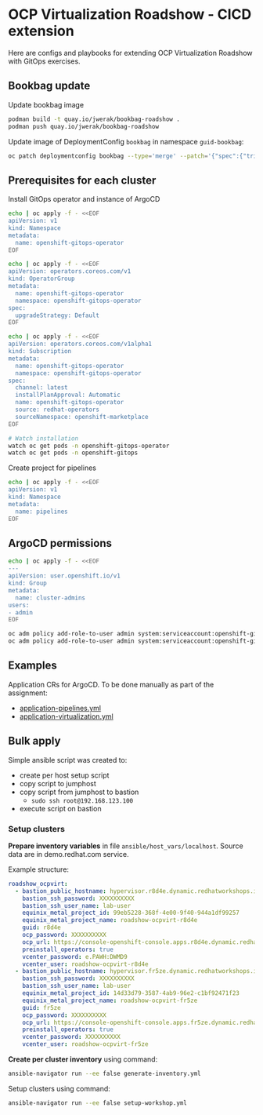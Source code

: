 # OCP Virtualization Roadshow - CICD extension

Here are configs and playbooks for extending OCP Virtualization Roadshow with GitOps exercises.

## Bookbag update

Update bookbag image

```bash
podman build -t quay.io/jwerak/bookbag-roadshow .
podman push quay.io/jwerak/bookbag-roadshow
```

Update image of DeploymentConfig `bookbag` in namespace `guid-bookbag`:

```bash
oc patch deploymentconfig bookbag --type='merge' --patch='{"spec":{"triggers": [{"type": "ConfigChange"}],"template":{"spec":{"containers":[{"name": "terminal", "image":"quay.io/jwerak/bookbag-roadshow"}]}}}}'
```

## Prerequisites for each cluster

Install GitOps operator and instance of ArgoCD

```bash
echo | oc apply -f - <<EOF
apiVersion: v1
kind: Namespace
metadata:
  name: openshift-gitops-operator
EOF

echo | oc apply -f - <<EOF
apiVersion: operators.coreos.com/v1
kind: OperatorGroup
metadata:
  name: openshift-gitops-operator
  namespace: openshift-gitops-operator
spec:
  upgradeStrategy: Default
EOF

echo | oc apply -f - <<EOF
apiVersion: operators.coreos.com/v1alpha1
kind: Subscription
metadata:
  name: openshift-gitops-operator
  namespace: openshift-gitops-operator
spec:
  channel: latest
  installPlanApproval: Automatic
  name: openshift-gitops-operator
  source: redhat-operators
  sourceNamespace: openshift-marketplace
EOF

# Watch installation
watch oc get pods -n openshift-gitops-operator
watch oc get pods -n openshift-gitops
```

Create project for pipelines

```bash
echo | oc apply -f - <<EOF
apiVersion: v1
kind: Namespace
metadata:
  name: pipelines
EOF
```

## ArgoCD permissions

```bash
echo | oc apply -f - <<EOF
---
apiVersion: user.openshift.io/v1
kind: Group
metadata:
  name: cluster-admins
users:
- admin
EOF

oc adm policy add-role-to-user admin system:serviceaccount:openshift-gitops:openshift-gitops-argocd-application-controller -n openshift-cnv
oc adm policy add-role-to-user admin system:serviceaccount:openshift-gitops:openshift-gitops-argocd-application-controller -n openshift-operators
```

## Examples

Application CRs for ArgoCD. To be done manually as part of the assignment:

- [application-pipelines.yml](./gitops/application-pipelines.yml)
- [application-virtualization.yml](./gitops/application-virtualization.yml)

## Bulk apply

Simple ansible script was created to:

- create per host setup script
- copy script to jumphost
- copy script from jumphost to bastion
  - `sudo ssh root@192.168.123.100`
- execute script on bastion

### Setup clusters

**Prepare inventory variables** in file `ansible/host_vars/localhost`.
Source data are in demo.redhat.com service.

Example structure:

```yaml
roadshow_ocpvirt:
  - bastion_public_hostname: hypervisor.r8d4e.dynamic.redhatworkshops.io
    bastion_ssh_password: XXXXXXXXXX
    bastion_ssh_user_name: lab-user
    equinix_metal_project_id: 99eb5228-368f-4e00-9f40-944a1df99257
    equinix_metal_project_name: roadshow-ocpvirt-r8d4e
    guid: r8d4e
    ocp_password: XXXXXXXXXX
    ocp_url: https://console-openshift-console.apps.r8d4e.dynamic.redhatworkshops.io
    preinstall_operators: true
    vcenter_password: e.PAWH:DWMD9
    vcenter_user: roadshow-ocpvirt-r8d4e
  - bastion_public_hostname: hypervisor.fr5ze.dynamic.redhatworkshops.io
    bastion_ssh_password: XXXXXXXXXX
    bastion_ssh_user_name: lab-user
    equinix_metal_project_id: 14d33d79-3587-4ab9-96e2-c1bf92471f23
    equinix_metal_project_name: roadshow-ocpvirt-fr5ze
    guid: fr5ze
    ocp_password: XXXXXXXXXX
    ocp_url: https://console-openshift-console.apps.fr5ze.dynamic.redhatworkshops.io
    preinstall_operators: true
    vcenter_password: XXXXXXXXXX
    vcenter_user: roadshow-ocpvirt-fr5ze
```

**Create per cluster inventory** using command:

```bash
ansible-navigator run --ee false generate-inventory.yml
```

Setup clusters using command:

```bash
ansible-navigator run --ee false setup-workshop.yml
```
